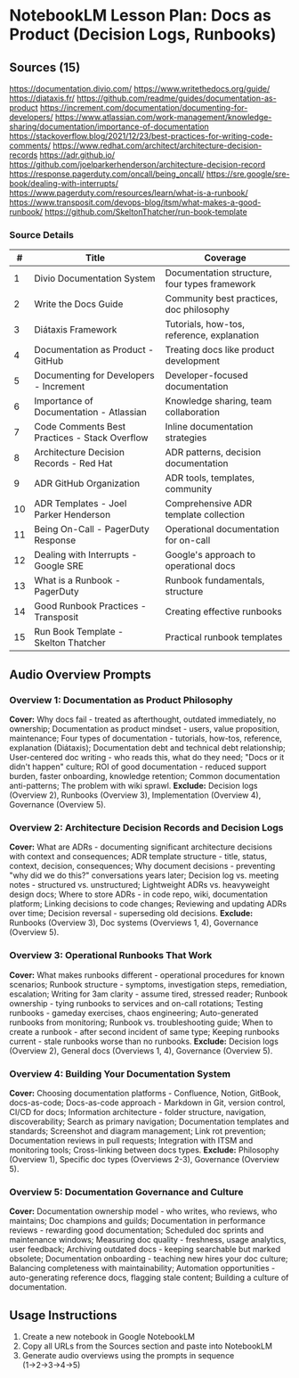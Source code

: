 # NotebookLM Lesson Plan: Docs as Product (Decision Logs, Runbooks)

## Sources (15)

https://documentation.divio.com/
https://www.writethedocs.org/guide/
https://diataxis.fr/
https://github.com/readme/guides/documentation-as-product
https://increment.com/documentation/documenting-for-developers/
https://www.atlassian.com/work-management/knowledge-sharing/documentation/importance-of-documentation
https://stackoverflow.blog/2021/12/23/best-practices-for-writing-code-comments/
https://www.redhat.com/architect/architecture-decision-records
https://adr.github.io/
https://github.com/joelparkerhenderson/architecture-decision-record
https://response.pagerduty.com/oncall/being_oncall/
https://sre.google/sre-book/dealing-with-interrupts/
https://www.pagerduty.com/resources/learn/what-is-a-runbook/
https://www.transposit.com/devops-blog/itsm/what-makes-a-good-runbook/
https://github.com/SkeltonThatcher/run-book-template

### Source Details
| # | Title | Coverage |
|---|-------|----------|
| 1 | Divio Documentation System | Documentation structure, four types framework |
| 2 | Write the Docs Guide | Community best practices, doc philosophy |
| 3 | Diátaxis Framework | Tutorials, how-tos, reference, explanation |
| 4 | Documentation as Product - GitHub | Treating docs like product development |
| 5 | Documenting for Developers - Increment | Developer-focused documentation |
| 6 | Importance of Documentation - Atlassian | Knowledge sharing, team collaboration |
| 7 | Code Comments Best Practices - Stack Overflow | Inline documentation strategies |
| 8 | Architecture Decision Records - Red Hat | ADR patterns, decision documentation |
| 9 | ADR GitHub Organization | ADR tools, templates, community |
| 10 | ADR Templates - Joel Parker Henderson | Comprehensive ADR template collection |
| 11 | Being On-Call - PagerDuty Response | Operational documentation for on-call |
| 12 | Dealing with Interrupts - Google SRE | Google's approach to operational docs |
| 13 | What is a Runbook - PagerDuty | Runbook fundamentals, structure |
| 14 | Good Runbook Practices - Transposit | Creating effective runbooks |
| 15 | Run Book Template - Skelton Thatcher | Practical runbook templates |

## Audio Overview Prompts

### Overview 1: Documentation as Product Philosophy
**Cover:** Why docs fail - treated as afterthought, outdated immediately, no ownership; Documentation as product mindset - users, value proposition, maintenance; Four types of documentation - tutorials, how-tos, reference, explanation (Diátaxis); Documentation debt and technical debt relationship; User-centered doc writing - who reads this, what do they need; "Docs or it didn't happen" culture; ROI of good documentation - reduced support burden, faster onboarding, knowledge retention; Common documentation anti-patterns; The problem with wiki sprawl. **Exclude:** Decision logs (Overview 2), Runbooks (Overview 3), Implementation (Overview 4), Governance (Overview 5).

### Overview 2: Architecture Decision Records and Decision Logs
**Cover:** What are ADRs - documenting significant architecture decisions with context and consequences; ADR template structure - title, status, context, decision, consequences; Why document decisions - preventing "why did we do this?" conversations years later; Decision log vs. meeting notes - structured vs. unstructured; Lightweight ADRs vs. heavyweight design docs; Where to store ADRs - in code repo, wiki, documentation platform; Linking decisions to code changes; Reviewing and updating ADRs over time; Decision reversal - superseding old decisions. **Exclude:** Runbooks (Overview 3), Doc systems (Overviews 1, 4), Governance (Overview 5).

### Overview 3: Operational Runbooks That Work
**Cover:** What makes runbooks different - operational procedures for known scenarios; Runbook structure - symptoms, investigation steps, remediation, escalation; Writing for 3am clarity - assume tired, stressed reader; Runbook ownership - tying runbooks to services and on-call rotations; Testing runbooks - gameday exercises, chaos engineering; Auto-generated runbooks from monitoring; Runbook vs. troubleshooting guide; When to create a runbook - after second incident of same type; Keeping runbooks current - stale runbooks worse than no runbooks. **Exclude:** Decision logs (Overview 2), General docs (Overviews 1, 4), Governance (Overview 5).

### Overview 4: Building Your Documentation System
**Cover:** Choosing documentation platforms - Confluence, Notion, GitBook, docs-as-code; Docs-as-code approach - Markdown in Git, version control, CI/CD for docs; Information architecture - folder structure, navigation, discoverability; Search as primary navigation; Documentation templates and standards; Screenshot and diagram management; Link rot prevention; Documentation reviews in pull requests; Integration with ITSM and monitoring tools; Cross-linking between docs types. **Exclude:** Philosophy (Overview 1), Specific doc types (Overviews 2-3), Governance (Overview 5).

### Overview 5: Documentation Governance and Culture
**Cover:** Documentation ownership model - who writes, who reviews, who maintains; Doc champions and guilds; Documentation in performance reviews - rewarding good documentation; Scheduled doc sprints and maintenance windows; Measuring doc quality - freshness, usage analytics, user feedback; Archiving outdated docs - keeping searchable but marked obsolete; Documentation onboarding - teaching new hires your doc culture; Balancing completeness with maintainability; Automation opportunities - auto-generating reference docs, flagging stale content; Building a culture of documentation.
## Usage Instructions
1. Create a new notebook in Google NotebookLM
2. Copy all URLs from the Sources section and paste into NotebookLM
3. Generate audio overviews using the prompts in sequence (1→2→3→4→5)
